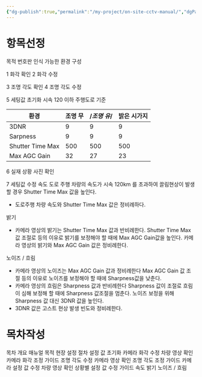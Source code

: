 ```yaml
---
{"dg-publish":true,"permalink":"/my-project/on-site-cctv-manual/","dgPassFrontmatter":true,"created":"2023-12-15T13:27:57.542+09:00","updated":"2023-12-15T17:18:13.875+09:00"}
---
```


# 항목선정
목적
번호판 인식 가능한 환경 구성

1 화각 확인
2 화각 수정

3 조명 각도 확인
4 조명 각도 수정

5 세팅값 초기화
시속 120 이하 주행도로 기준  

|**환경**|조명 무|/*조명 유*/|밝은 시가지|
|---|---|---|---|
|3DNR|9|9|9|
|Sarpness|9|9|9|
|Shutter Time Max|500|500|500|
|Max AGC Gain|32|27|23|

6 실재 상황 사진 확인

7 세팅값 수정
속도
도로 주행 차량의 속도가 시속 120km 를 초과하여 끌림현상이 발생할 경우 Shutter Time Max 값을 높인다.
 - 도로주행 차량 속도와 Shutter Time Max 값은 정비례하다.

밝기
 - 카메라 영상의 밝기는 Shutter Time Max 값과 반비례한다.
Shutter Time Max 값 조절로 등의 이유로 밝기를 보정해야 할 때에 Max AGC Gain값을 높인다.
카메라 영상의 밝기와 Max AGC Gain 값은 정비례한다.

노이즈 / 흐림
 - 카메라 영상의 노이즈는 Max AGC Gain 값과 정비례한다
Max AGC Gain 값 조절 등의 이유로 노이즈를 보정해야 할 때에 Sharpness값을 낮춘다.
 - 카메라 영상의 흐림은 Sharpness 값과 반비례한다
Sharpness 값이 조절로 흐림이 심해 보정해 할 때에 Sharpness 값조절을 멈춘다.
노이즈 보정을 위해 Sharpness 값 대신 3DNR 값을 높인다.
 - 3DNR 값은 고스트 현상 발생 빈도와 정비례한다. 
# 목차작성
목차
개요
	매뉴얼 목적
현장 설정 절차
	설정 값 초기화
	카메라 화각 수정
		차량 영상 확인
		카메라 화각 조정 가이드
	조명 각도 수정
		카메라 영상 확인
		조명 각도 조정 가이드
	카메라 설정 값 수정
		차량 영상 확인
		상황별 설정 값 수정 가이드
			속도
			밝기
			노이즈 / 흐림
		
	
	
	
	
	
